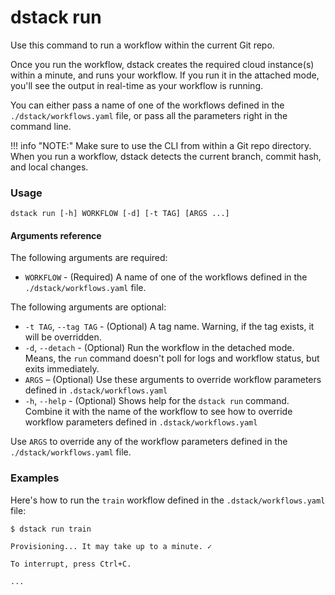 # dstack run

Use this command to run a workflow within the current Git repo. 

Once you run the workflow, dstack creates the required cloud instance(s) within a minute,
and runs your workflow. If you run it in the attached mode, you'll see the output in real-time as your 
workflow is running.

You can either pass a name of one of the workflows defined in 
the `./dstack/workflows.yaml` file, or pass all the parameters right in the command line.

!!! info "NOTE:"
    Make sure to use the CLI from within a Git repo directory.
    When you run a workflow, dstack detects the current branch, commit hash, and local changes.

### Usage

```shell
dstack run [-h] WORKFLOW [-d] [-t TAG] [ARGS ...]
```

#### Arguments reference

The following arguments are required:

- `WORKFLOW` - (Required) A name of one of the workflows defined in 
   the `./dstack/workflows.yaml` file.

The following arguments are optional:

- `-t TAG`, `--tag TAG` - (Optional) A tag name. Warning, if the tag exists, it will be overridden.
-  `-d`, `--detach` - (Optional) Run the workflow in the detached mode. Means, the `run` command doesn't
  poll for logs and workflow status, but exits immediately. 
- `ARGS` – (Optional) Use these arguments to override workflow parameters defined in `.dstack/workflows.yaml`
-  `-h`, `--help` - (Optional) Shows help for the `dstack run` command. Combine it with the name of the workflow
   to see how to override workflow parameters defined in `.dstack/workflows.yaml`

Use `ARGS` to override any of the workflow parameters defined in the `./dstack/workflows.yaml` file.

### Examples

Here's how to run the `train` workflow defined in the `.dstack/workflows.yaml` file:

```shell
$ dstack run train

Provisioning... It may take up to a minute. ✓

To interrupt, press Ctrl+C.

...
```